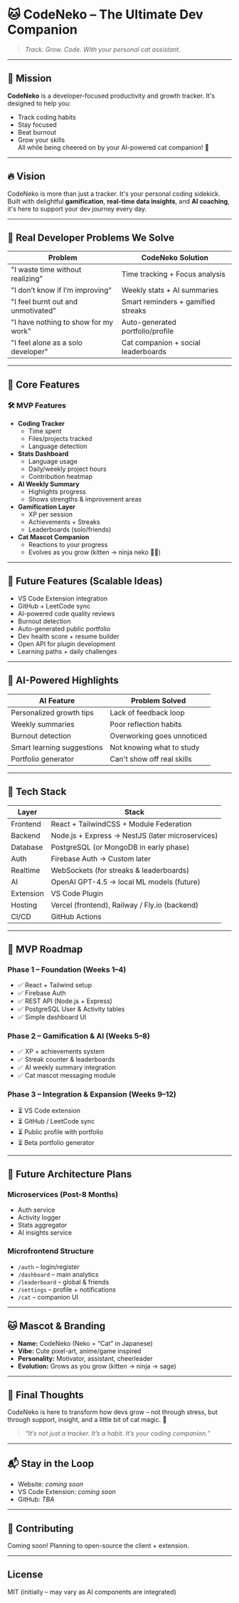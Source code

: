 # 🐱 CodeNeko – The Ultimate Dev Companion

> _Track. Grow. Code. With your personal cat assistant._  

---

## 🎯 Mission

**CodeNeko** is a developer-focused productivity and growth tracker. It's designed to help you:

- Track coding habits
- Stay focused
- Beat burnout
- Grow your skills  
All while being cheered on by your AI-powered cat companion! 🐾

---

## 🔥 Vision

CodeNeko is more than just a tracker. It's your personal coding sidekick.  
Built with delightful **gamification**, **real-time data insights**, and **AI coaching**, it's here to support your dev journey every day.

---

## 🤕 Real Developer Problems We Solve

| Problem | CodeNeko Solution |
|--------|--------------------|
| "I waste time without realizing" | Time tracking + Focus analysis |
| "I don’t know if I’m improving" | Weekly stats + AI summaries |
| "I feel burnt out and unmotivated" | Smart reminders + gamified streaks |
| "I have nothing to show for my work" | Auto-generated portfolio/profile |
| "I feel alone as a solo developer" | Cat companion + social leaderboards |

---

## 🌟 Core Features

### 🛠️ MVP Features
- **Coding Tracker**
  - Time spent
  - Files/projects tracked
  - Language detection
- **Stats Dashboard**
  - Language usage
  - Daily/weekly project hours
  - Contribution heatmap
- **AI Weekly Summary**
  - Highlights progress
  - Shows strengths & improvement areas
- **Gamification Layer**
  - XP per session
  - Achievements + Streaks
  - Leaderboards (solo/friends)
- **Cat Mascot Companion**
  - Reactions to your progress
  - Evolves as you grow (kitten → ninja neko 🐱‍👤)

---

## 🔮 Future Features (Scalable Ideas)
- VS Code Extension integration
- GitHub + LeetCode sync
- AI-powered code quality reviews
- Burnout detection
- Auto-generated public portfolio
- Dev health score + resume builder
- Open API for plugin development
- Learning paths + daily challenges

---

## 🧠 AI-Powered Highlights

| AI Feature | Problem Solved |
|-----------|----------------|
| Personalized growth tips | Lack of feedback loop |
| Weekly summaries | Poor reflection habits |
| Burnout detection | Overworking goes unnoticed |
| Smart learning suggestions | Not knowing what to study |
| Portfolio generator | Can't show off real skills |

---

## 🧱 Tech Stack

| Layer      | Stack                                              |
|------------|----------------------------------------------------|
| Frontend   | React + TailwindCSS + Module Federation            |
| Backend    | Node.js + Express → NestJS (later microservices)   |
| Database   | PostgreSQL (or MongoDB in early phase)             |
| Auth       | Firebase Auth → Custom later                       |
| Realtime   | WebSockets (for streaks & leaderboards)            |
| AI         | OpenAI GPT-4.5 → local ML models (future)          |
| Extension  | VS Code Plugin                                     |
| Hosting    | Vercel (frontend), Railway / Fly.io (backend)      |
| CI/CD      | GitHub Actions                                     |

---

## 🧭 MVP Roadmap

### Phase 1 – Foundation (Weeks 1–4)
- ✅ React + Tailwind setup
- ✅ Firebase Auth
- ✅ REST API (Node.js + Express)
- ✅ PostgreSQL User & Activity tables
- ✅ Simple dashboard UI

### Phase 2 – Gamification & AI (Weeks 5–8)
- ✅ XP + achievements system
- ✅ Streak counter & leaderboards
- ✅ AI weekly summary integration
- ✅ Cat mascot messaging module

### Phase 3 – Integration & Expansion (Weeks 9–12)
- ⏳ VS Code extension
- ⏳ GitHub / LeetCode sync
- ⏳ Public profile with portfolio
- ⏳ Beta portfolio generator

---

## 🧩 Future Architecture Plans

### Microservices (Post-8 Months)
- Auth service  
- Activity logger  
- Stats aggregator  
- AI insights service  

### Microfrontend Structure
- `/auth` – login/register  
- `/dashboard` – main analytics  
- `/leaderboard` – global & friends  
- `/settings` – profile + notifications  
- `/cat` – companion UI  

---

## 🐱 Mascot & Branding

- **Name:** CodeNeko (Neko = “Cat” in Japanese)
- **Vibe:** Cute pixel-art, anime/game inspired
- **Personality:** Motivator, assistant, cheerleader
- **Evolution:** Grows as you grow (kitten → ninja → sage)

---

## 🏁 Final Thoughts

CodeNeko is here to transform how devs grow – not through stress, but through support, insight, and a little bit of cat magic. 🐾

> _“It’s not just a tracker. It’s a habit. It’s your coding companion.”_

---

## 📬 Stay in the Loop

- Website: _coming soon_  
- VS Code Extension: _coming soon_  
- GitHub: _TBA_

---

## 🤝 Contributing

Coming soon! Planning to open-source the client + extension.

---

## License

MIT (initially – may vary as AI components are integrated)
